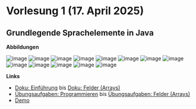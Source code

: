 # Vorlesung 1 (17. April 2025)

## Grundlegende Sprachelemente in Java

**Abbildungen**

![image](https://github.com/user-attachments/assets/6048e467-92b0-4568-97bc-a7ee305b5fc7)
![image](https://github.com/user-attachments/assets/6efee450-8177-4903-934a-3446d732df5e)
![image](https://github.com/user-attachments/assets/a5d52c2e-0752-488e-879c-dc17f452e7bf)
![image](https://github.com/user-attachments/assets/dcab708a-5f2c-4dd1-a415-eabb8ec0f999)
![image](https://github.com/user-attachments/assets/74f43fbd-e48e-48ed-b8f6-54f5ace97857)
![image](https://github.com/user-attachments/assets/6e6ffa1d-5e09-46b9-9a20-73310e7fddcd)
![image](https://github.com/user-attachments/assets/6d6fdb98-d839-4b76-a4ff-86e5aed60351)
![image](https://github.com/user-attachments/assets/e5dd3839-cbe0-40cc-a6b3-3b9a5200d3d3)
![image](https://github.com/user-attachments/assets/429205e8-e3e3-4967-997b-a315385c8a55)
![image](https://github.com/user-attachments/assets/173dc403-02e0-4d14-9f0e-e2c70d294644)
![image](https://github.com/user-attachments/assets/d1815b7d-b274-4aea-ba2d-c61b0feaf61b)
![image](https://github.com/user-attachments/assets/18334565-ead1-42f9-b088-3d27f38af2f4)
![image](https://github.com/user-attachments/assets/cce1dd17-2d38-41bc-9ebb-892edd0359c2)

**Links**

- [Doku: Einführung](https://jappuccini.github.io/java-docs/production/) bis [Doku: Felder (Arrays)](https://jappuccini.github.io/java-docs/production/documentation/arrays)
- [Übungsaufgaben: Programmieren](https://jappuccini.github.io/java-docs/production/exercises/coding/) bis [Übungsaufgaben: Felder (Arrays)](https://jappuccini.github.io/java-docs/production/exercises/arrays/)
- [Demo](https://github.com/appenmaier/java_tittik24/blob/main/src/main/java/main/D01_JavaBasics.java)
